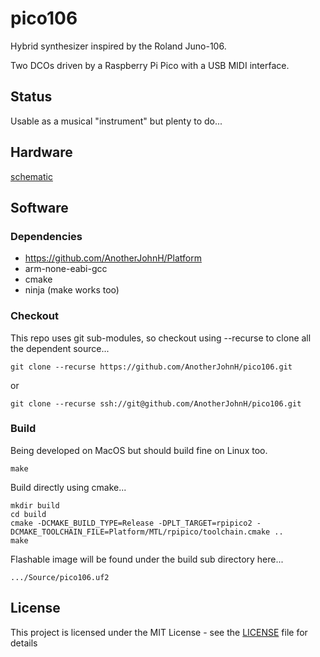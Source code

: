 # pico106

Hybrid synthesizer inspired by the Roland Juno-106.

Two DCOs driven by a Raspberry Pi Pico with a USB MIDI interface.

## Status

Usable as a musical "instrument" but plenty to do...

## Hardware

[schematic](https://github.com/AnotherJohnH/pico106/blob/main/docs/schematic_v0.01.pdf)


## Software

### Dependencies

+ https://github.com/AnotherJohnH/Platform
+ arm-none-eabi-gcc
+ cmake
+ ninja (make works too)

### Checkout

This repo uses git sub-modules, so checkout using --recurse to clone all the
dependent source...

    git clone --recurse https://github.com/AnotherJohnH/pico106.git

or

    git clone --recurse ssh://git@github.com/AnotherJohnH/pico106.git

### Build

Being developed on MacOS but should build fine on Linux too.

    make

Build directly using cmake...

    mkdir build
    cd build
    cmake -DCMAKE_BUILD_TYPE=Release -DPLT_TARGET=rpipico2 -DCMAKE_TOOLCHAIN_FILE=Platform/MTL/rpipico/toolchain.cmake ..
    make

Flashable image will be found under the build sub directory here...

    .../Source/pico106.uf2

## License

This project is licensed under the MIT License - see the [LICENSE](LICENSE) file for details
